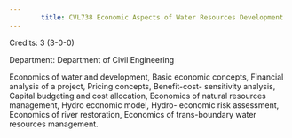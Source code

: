 ```yaml
---
        title: CVL738 Economic Aspects of Water Resources Development
---
```

Credits: 3 (3-0-0)

Department: Department of Civil Engineering

Economics of water and development, Basic economic concepts, Financial analysis of a project, Pricing concepts, Benefit-cost- sensitivity analysis, Capital budgeting and cost allocation, Economics of natural resources management, Hydro economic model, Hydro- economic risk assessment, Economics of river restoration, Economics of trans-boundary water resources management.
